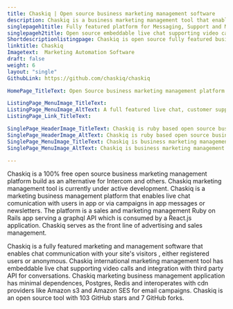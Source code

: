 ```yaml
---
title: Chaskiq | Open source business marketing management software
description: Chaskiq is a business marketing management tool that enables communications via campaigns in messages or newsletters. It also supports live chat & video calls.
singlepageh1title: Fully featured platform for Messaging, Support and Marketing
singlepageh2title: Open source embeddable live chat supporting video calls, customer support, sales and business marketing management platform build as an alternative for Intercom
Shortdescriptionlistingpage: Chaskiq is open source fully featured business marketing management Platform for sales, customer support and marketing.
linktitle: Chaskiq
Imagetext:  Marketing Automation Software
draft: false
weight: 6
layout: "single"
GithubLink: https://github.com/chaskiq/chaskiq

HomePage_TitleText: Open Source business marketing management platform built on Rails

ListingPage_MenuImage_TitleText: 
ListingPage_MenuImage_AltText: A full featured live chat, customer support and business marketing platform
ListingPage_Link_TitleText: 

SinglePage_HeaderImage_TitleText: Chaskiq is ruby based open source business marketing management software
SinglePage_HeaderImage_AltText: Chaskiq is ruby based open source business marketing management software
SinglePage_MenuImage_TitleText: Chaskiq is business marketing management Open Source live chat, support and sales  software.  
SinglePage_MenuImage_AltText: Chaskiq is business marketing management Open Source live chat, support and sales  software.  

---
```


Chaskiq is a 100% free open source business marketing management platform build as an alternative for Intercom and others. Chaskiq marketing management tool is currently under active development. Chaskiq is a marketing business management platform that enables live chat comunication with users in app or via campaigns in app messages or newsletters. The platform is a sales and marketing management Ruby on Rails app serving a graphql API which is consumed by a React.js application. Chaskiq serves as the front line of advertising and sales management.

Chaskiq is a fully featured marketing and management software that enables chat communication with your site's visitors , either registered users or anonymous. Chaskiq international marketing management tool has embeddable live chat supporting video calls and integration with third party API for conversations. Chaskiq marketing business management application has minimal dependences, Postgres, Redis and interoperates with cdn providers like Amazon s3 and Amazon SES for email campaigns. Chaskiq is an open source tool with 103 GitHub stars and 7 GitHub forks.